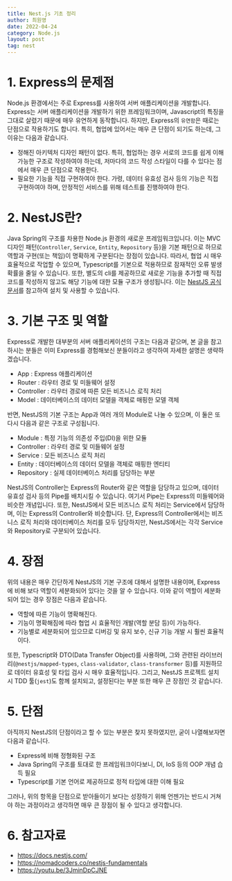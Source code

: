 ```yaml
---
title: Nest.js 기초 정리
author: 최원영
date: 2022-04-24
category: Node.js
layout: post
tag: nest
---
```


# 1. Express의 문제점

Node.js 환경에서는 주로 Express를 사용하여 서버 애플리케이션을 개발합니다. Express는 서버 애플리케이션을 개발하기 위한 프레임워크이며, Javascript의 특징을 그대로 살렸기 때문에 매우 유연하게 동작합니다. 하지만, Express의 `유연함`은 때로는 단점으로 작용하기도 합니다. 특히, 협업에 있어서는 매우 큰 단점이 되기도 하는데, 그 이유는 다음과 같습니다.

- 정해진 아키텍처 디자인 패턴이 없다. 특히, 협업하는 경우 서로의 코드를 쉽게 이해 가능한 구조로 작성하여야 하는데, 저마다의 코드 작성 스타일이 다를 수 있다는 점에서 매우 큰 단점으로 작용한다.
- 필요한 기능을 직접 구현하여야 한다. 가령, 데이터 유효성 검사 등의 기능은 직접 구현하여야 하며, 안정적인 서비스를 위해 테스트를 진행하여야 한다.

# 2. NestJS란?

Java Spring의 구조를 차용한 Node.js 환경의 새로운 프레임워크입니다. 이는 MVC 디자인 패턴(`Controller`, `Service`, `Entity`, `Repository` 등)을 기본 패턴으로 하므로 역할과 구현(또는 책임)이 명확하게 구분된다는 장점이 있습니다. 따라서, 협업 시 매우 효율적으로 작업할 수 있으며, Typescript를 기본으로 적용하므로 잠재적인 오류 발생 확률을 줄일 수 있습니다. 또한, 별도의 cli를 제공하므로 새로운 기능을 추가할 때 직접 코드를 작성하지 않고도 해당 기능에 대한 모듈 구조가 생성됩니다. 이는 [NestJS 공식 문서](https://docs.nestjs.com/)를 참고하여 설치 및 사용할 수 있습니다.

# 3. 기본 구조 및 역할

Express로 개발한 대부분의 서버 애플리케이션의 구조는 다음과 같으며, 본 글을 참고하시는 분들은 이미 Express를 경험해보신 분들이라고 생각하여 자세한 설명은 생략하겠습니다.

- App : Express 애플리케이션
- Router : 라우터 경로 및 미들웨어 설정
- Controller : 라우터 경로에 따른 모든 비즈니스 로직 처리
- Model : 데이터베이스의 데이터 모델을 객체로 매핑한 모델 객체

반면, NestJS의 기본 구조는 App과 여러 개의 Module로 나눌 수 있으며, 이 둘은 또 다시 다음과 같은 구조로 구성됩니다.

- Module : 특정 기능의 의존성 주입(DI)을 위한 모듈
- Controller : 라우터 경로 및 미들웨어 설정
- Service : 모든 비즈니스 로직 처리
- Entity : 데이터베이스의 데이터 모델을 객체로 매핑한 엔티티
- Repository : 실제 데이터베이스 처리를 담당하는 부분

NestJS의 Controller는 Express의 Router와 같은 역할을 담당하고 있으며, 데이터 유효성 검사 등의 Pipe를 배치시킬 수 있습니다. 여기서 Pipe는 Express의 미들웨어와 비슷한 개념입니다. 또한, NestJS에서 모든 비즈니스 로직 처리는 Service에서 담당하며, 이는 Express의 Controller와 비슷합니다. 단, Express의 Controller에서는 비즈니스 로직 처리와 데이터베이스 처리를 모두 담당하지만, NestJS에서는 각각 Service와 Repository로 구분되어 있습니다.

# 4. 장점

위의 내용은 매우 간단하게 NestJS의 기본 구조에 대해서 설명한 내용이며, Express에 비해 보다 역할이 세분화되어 있다는 것을 알 수 있습니다. 이와 같이 역할이 세분화되어 있는 경우 장점은 다음과 같습니다.

- 역할에 따른 기능이 명확해진다.
- 기능이 명확해짐에 따라 협업 시 효율적인 개발(역할 분담 등)이 가능하다.
- 기능별로 세분화되어 있으므로 디버깅 및 유지 보수, 신규 기능 개발 시 훨씬 효율적이다.

또한, Typescript와 DTO(Data Transfer Object)를 사용하며, 그와 관련된 라이브러리(`@nestjs/mapped-types`, `class-validator`, `class-transformer` 등)를 지원하므로 데이터 유효성 및 타입 검사 시 매우 효율적입니다. 그리고, NestJS 프로젝트 설치 시 TDD 툴(`jest`)도 함께 설치되고, 설정된다는 부분 또한 매우 큰 장점인 것 같습니다.

# 5. 단점

아직까지 NestJS의 단점이라고 할 수 있는 부분은 찾지 못하였지만, 굳이 나열해보자면 다음과 같습니다.

- Express에 비해 정형화된 구조
- Java Spring의 구조를 토대로 한 프레임워크이다보니, DI, IoS 등의 OOP 개념 습득 필요
- Typescript를 기본 언어로 제공하므로 정적 타입에 대한 이해 필요

그러나, 위의 항목을 단점으로 받아들이기 보다는 성장하기 위해 언젠가는 반드시 거쳐야 하는 과정이라고 생각하면 매우 큰 장점이 될 수 있다고 생각합니다.

# 6. 참고자료

- https://docs.nestjs.com/
- https://nomadcoders.co/nestjs-fundamentals
- https://youtu.be/3JminDpCJNE
